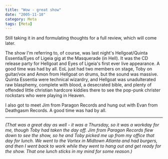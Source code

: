 ```yaml
---
title: "Wow - great show"
date: "2005-11-18"
category: Meta
tags: [Meta]
---
```


Still taking it in and formulating thoughts for a full review, which will come later.

The show I'm referring to, of course, was last night's Hellgoat/Quinta Essentia/Eyes of Ligeia gig at the Masquerade (in Hell). It was the CD release party for Hellgoat and Eyes of Ligeia's first ever live appearance. A good time was had by all. EoL just had two members on stage, Toby on guitar/vox and Amon from Hellgoat on drums, but the sound was massive. Quinta Essentia were technical wizardry, and Hellgoat was unadulterated raw blasphemy, complete with blood, a desecrated bible, and plenty of offended little christian hardcore kiddies there to see the pop-punk christer rockstars who were playing in Heaven.

I also got to meet Jim from Paragon Records and hung out with Evan from Deathgasm Records. A good time was had by all.

***

*(That was a great day as well - it was a Thursday, so it was a workday for me, though Toby had taken the day off. Jim from Paragon Records flew down to see the show, so he and Toby picked me up from my office that day for lunch. We went to the Vortex in Midtown Atlanta and had burgers, and then I went back to work while they went to hang out and get ready for the show. That one lunch sticks in my mind for some reason.)*
